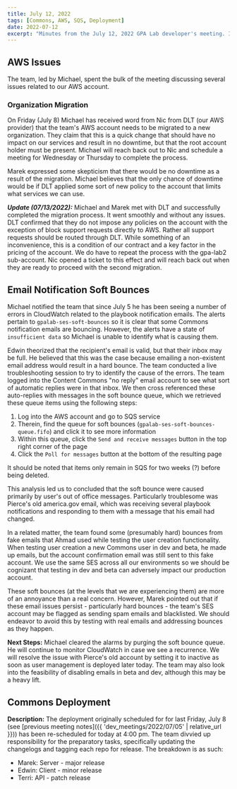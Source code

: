 ```yaml
---
title: July 12, 2022
tags: [Commons, AWS, SQS, Deployment]
date: 2022-07-12
excerpt: "Minutes from the July 12, 2022 GPA Lab developer's meeting. In which we find out that Pierce broke all the emails."
---
```


## AWS Issues

The team, led by Michael, spent the bulk of the meeting discussing several issues related to our AWS account.

### Organization Migration

On Friday (July 8) Michael has received word from Nic from DLT (our AWS provider) that the team's AWS account needs to be migrated to a new organization. They claim that this is a quick change that should have no impact on our services and result in no downtime, but that the root account holder must be present. Michael will reach back out to Nic and schedule a meeting for Wednesday or Thursday to complete the process.

Marek expressed some skepticism that there would be no downtime as a result of the migration. Michael believes that the only chance of downtime would be if DLT applied some sort of new policy to the account that limits what services we can use.

**_Update (07/13/2022):_** Michael and Marek met with DLT and successfully completed the migration process. It went smoothly and without any issues. DLT confirmed that they do not impose any policies on the account with the exception of block support requests directly to AWS. Rather all support requests should be routed through DLT. While something of an inconvenience, this is a condition of our contract and a key factor in the pricing of the account. We do have to repeat the process with the gpa-lab2 sub-account. Nic opened a ticket to this effect and will reach back out when they are ready to proceed with the second migration.

## Email Notification Soft Bounces

Michael notified the team that since July 5 he has been seeing a number of errors in CloudWatch related to the playbook notification emails. The alerts pertain to `gpalab-ses-soft-bounces` so it is clear that some Commons notification emails are bouncing. However, the alerts have a state of `insufficient data` so Michael is unable to identify what is causing them.

Edwin theorized that the recipient's email is valid, but that their inbox may be full. He believed that this was the case because emailing a non-existent email address would result in a hard bounce. The team conducted a live troubleshooting session to try to identify the cause of the errors. The team logged into the Content Commons "no reply" email account to see what sort of automatic replies were in that inbox. We then cross referenced these auto-replies with messages in the soft bounce queue, which we retrieved these queue items using the following steps:

1. Log into the AWS account and go to SQS service
1. Therein, find the queue for soft bounces (`gpalab-ses-soft-bounces-queue.fifo`) and click it to see more information
1. Within this queue, click the `Send and receive messages` button in the top right corner of the page
1. Click the `Poll for messages` button at the bottom of the resulting page

It should be noted that items only remain in SQS for two weeks (?) before being deleted.

This analysis led us to concluded that the soft bounce were caused primarily by user's out of office messages. Particularly troublesome was Pierce's old america.gov email, which was receiving several playbook notifications and responding to them with a message that his email had changed.

In a related matter, the team found some (presumably hard) bounces from fake emails that Ahmad used while testing the user creation functionality. When testing user creation a new Commons user in dev and beta, he made up emails, but the account confirmation email was still sent to this fake account. We use the same SES across all our environments so we should be cognizant that testing in dev and beta can adversely impact our production account.

These soft bounces (at the levels that we are experiencing them) are more of an annoyance than a real concern. However, Marek pointed out that if these email issues persist - particularly hard bounces - the team's SES account may be flagged as sending spam emails and blacklisted. We should endeavor to avoid this by testing with real emails and addressing bounces as they happen.

**Next Steps:** Michael cleared the alarms by purging the soft bounce queue. He will continue to monitor CloudWatch in case we see a recurrence. We will resolve the issue with Pierce's old account by setting it to inactive as soon as user management is deployed later today. The team may also look into the feasibility of disabling emails in beta and dev, although this may be a heavy lift.

## Commons Deployment

**Description:** The deployment originally scheduled for for last Friday, July 8 (see [previous meeting notes]({{ 'dev_meetings/2022/07/05' | relative_url }})) has been re-scheduled for today at 4:00 pm. The team divvied up responsibility for the preparatory tasks, specifically updating the changelogs and tagging each repo for release. The breakdown is as such:

- Marek: Server - major release
- Edwin: Client - minor release
- Terri: API - patch release
